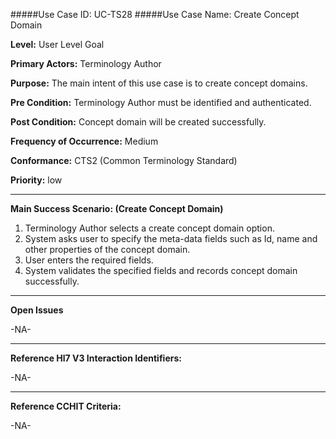 #####Use Case ID: UC-TS28
#####Use Case Name: Create Concept Domain

**Level:**                     User Level Goal

**Primary Actors:**            Terminology Author  

**Purpose:**                   The main intent of this use case is to create concept domains.

**Pre Condition:**             Terminology Author must be identified and authenticated. 

**Post Condition:**            Concept domain will be created successfully.

**Frequency of Occurrence:**   Medium

**Conformance:**             	 CTS2 (Common Terminology Standard)

**Priority:**                  low
__________________________________________________________
**Main Success Scenario: (Create Concept Domain)**

1.	Terminology Author selects a create concept domain option.
2.	System asks user to specify the meta-data fields such as Id, name and other properties of the concept domain.
3.	User enters the required fields.
4.	System validates the specified fields and records concept domain successfully.

_______________________________________________________________
**Open Issues**

-NA-
_______________________________________________________________
**Reference Hl7 V3 Interaction Identifiers:**

-NA-
_______________________________________________________________
**Reference CCHIT Criteria:**

-NA-
